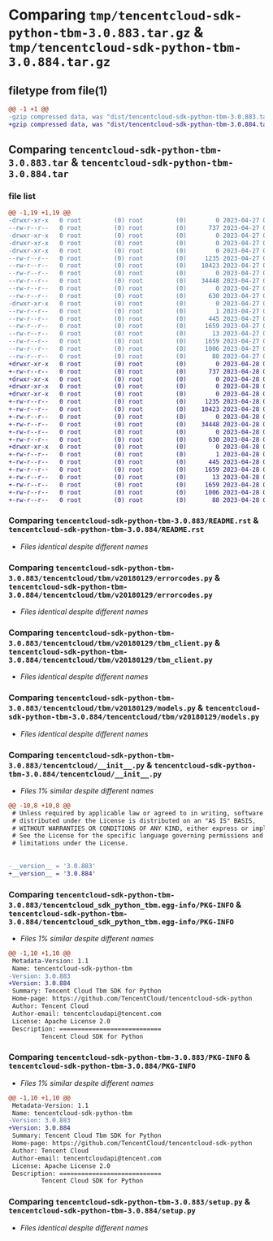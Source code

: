 # Comparing `tmp/tencentcloud-sdk-python-tbm-3.0.883.tar.gz` & `tmp/tencentcloud-sdk-python-tbm-3.0.884.tar.gz`

## filetype from file(1)

```diff
@@ -1 +1 @@
-gzip compressed data, was "dist/tencentcloud-sdk-python-tbm-3.0.883.tar", last modified: Thu Apr 27 00:52:28 2023, max compression
+gzip compressed data, was "dist/tencentcloud-sdk-python-tbm-3.0.884.tar", last modified: Fri Apr 28 02:39:21 2023, max compression
```

## Comparing `tencentcloud-sdk-python-tbm-3.0.883.tar` & `tencentcloud-sdk-python-tbm-3.0.884.tar`

### file list

```diff
@@ -1,19 +1,19 @@
-drwxr-xr-x   0 root         (0) root         (0)        0 2023-04-27 00:52:28.000000 tencentcloud-sdk-python-tbm-3.0.883/
--rw-r--r--   0 root         (0) root         (0)      737 2023-04-27 00:52:28.000000 tencentcloud-sdk-python-tbm-3.0.883/README.rst
-drwxr-xr-x   0 root         (0) root         (0)        0 2023-04-27 00:52:28.000000 tencentcloud-sdk-python-tbm-3.0.883/tencentcloud/
-drwxr-xr-x   0 root         (0) root         (0)        0 2023-04-27 00:52:28.000000 tencentcloud-sdk-python-tbm-3.0.883/tencentcloud/tbm/
-drwxr-xr-x   0 root         (0) root         (0)        0 2023-04-27 00:52:28.000000 tencentcloud-sdk-python-tbm-3.0.883/tencentcloud/tbm/v20180129/
--rw-r--r--   0 root         (0) root         (0)     1235 2023-04-27 00:52:28.000000 tencentcloud-sdk-python-tbm-3.0.883/tencentcloud/tbm/v20180129/errorcodes.py
--rw-r--r--   0 root         (0) root         (0)    10423 2023-04-27 00:52:28.000000 tencentcloud-sdk-python-tbm-3.0.883/tencentcloud/tbm/v20180129/tbm_client.py
--rw-r--r--   0 root         (0) root         (0)        0 2023-04-27 00:52:28.000000 tencentcloud-sdk-python-tbm-3.0.883/tencentcloud/tbm/v20180129/__init__.py
--rw-r--r--   0 root         (0) root         (0)    34448 2023-04-27 00:52:28.000000 tencentcloud-sdk-python-tbm-3.0.883/tencentcloud/tbm/v20180129/models.py
--rw-r--r--   0 root         (0) root         (0)        0 2023-04-27 00:52:28.000000 tencentcloud-sdk-python-tbm-3.0.883/tencentcloud/tbm/__init__.py
--rw-r--r--   0 root         (0) root         (0)      630 2023-04-27 00:52:28.000000 tencentcloud-sdk-python-tbm-3.0.883/tencentcloud/__init__.py
-drwxr-xr-x   0 root         (0) root         (0)        0 2023-04-27 00:52:28.000000 tencentcloud-sdk-python-tbm-3.0.883/tencentcloud_sdk_python_tbm.egg-info/
--rw-r--r--   0 root         (0) root         (0)        1 2023-04-27 00:52:28.000000 tencentcloud-sdk-python-tbm-3.0.883/tencentcloud_sdk_python_tbm.egg-info/dependency_links.txt
--rw-r--r--   0 root         (0) root         (0)      445 2023-04-27 00:52:28.000000 tencentcloud-sdk-python-tbm-3.0.883/tencentcloud_sdk_python_tbm.egg-info/SOURCES.txt
--rw-r--r--   0 root         (0) root         (0)     1659 2023-04-27 00:52:28.000000 tencentcloud-sdk-python-tbm-3.0.883/tencentcloud_sdk_python_tbm.egg-info/PKG-INFO
--rw-r--r--   0 root         (0) root         (0)       13 2023-04-27 00:52:28.000000 tencentcloud-sdk-python-tbm-3.0.883/tencentcloud_sdk_python_tbm.egg-info/top_level.txt
--rw-r--r--   0 root         (0) root         (0)     1659 2023-04-27 00:52:28.000000 tencentcloud-sdk-python-tbm-3.0.883/PKG-INFO
--rw-r--r--   0 root         (0) root         (0)     1006 2023-04-27 00:52:28.000000 tencentcloud-sdk-python-tbm-3.0.883/setup.py
--rw-r--r--   0 root         (0) root         (0)       88 2023-04-27 00:52:28.000000 tencentcloud-sdk-python-tbm-3.0.883/setup.cfg
+drwxr-xr-x   0 root         (0) root         (0)        0 2023-04-28 02:39:21.000000 tencentcloud-sdk-python-tbm-3.0.884/
+-rw-r--r--   0 root         (0) root         (0)      737 2023-04-28 02:39:21.000000 tencentcloud-sdk-python-tbm-3.0.884/README.rst
+drwxr-xr-x   0 root         (0) root         (0)        0 2023-04-28 02:39:21.000000 tencentcloud-sdk-python-tbm-3.0.884/tencentcloud/
+drwxr-xr-x   0 root         (0) root         (0)        0 2023-04-28 02:39:21.000000 tencentcloud-sdk-python-tbm-3.0.884/tencentcloud/tbm/
+drwxr-xr-x   0 root         (0) root         (0)        0 2023-04-28 02:39:21.000000 tencentcloud-sdk-python-tbm-3.0.884/tencentcloud/tbm/v20180129/
+-rw-r--r--   0 root         (0) root         (0)     1235 2023-04-28 02:39:21.000000 tencentcloud-sdk-python-tbm-3.0.884/tencentcloud/tbm/v20180129/errorcodes.py
+-rw-r--r--   0 root         (0) root         (0)    10423 2023-04-28 02:39:21.000000 tencentcloud-sdk-python-tbm-3.0.884/tencentcloud/tbm/v20180129/tbm_client.py
+-rw-r--r--   0 root         (0) root         (0)        0 2023-04-28 02:39:21.000000 tencentcloud-sdk-python-tbm-3.0.884/tencentcloud/tbm/v20180129/__init__.py
+-rw-r--r--   0 root         (0) root         (0)    34448 2023-04-28 02:39:21.000000 tencentcloud-sdk-python-tbm-3.0.884/tencentcloud/tbm/v20180129/models.py
+-rw-r--r--   0 root         (0) root         (0)        0 2023-04-28 02:39:21.000000 tencentcloud-sdk-python-tbm-3.0.884/tencentcloud/tbm/__init__.py
+-rw-r--r--   0 root         (0) root         (0)      630 2023-04-28 02:39:21.000000 tencentcloud-sdk-python-tbm-3.0.884/tencentcloud/__init__.py
+drwxr-xr-x   0 root         (0) root         (0)        0 2023-04-28 02:39:21.000000 tencentcloud-sdk-python-tbm-3.0.884/tencentcloud_sdk_python_tbm.egg-info/
+-rw-r--r--   0 root         (0) root         (0)        1 2023-04-28 02:39:21.000000 tencentcloud-sdk-python-tbm-3.0.884/tencentcloud_sdk_python_tbm.egg-info/dependency_links.txt
+-rw-r--r--   0 root         (0) root         (0)      445 2023-04-28 02:39:21.000000 tencentcloud-sdk-python-tbm-3.0.884/tencentcloud_sdk_python_tbm.egg-info/SOURCES.txt
+-rw-r--r--   0 root         (0) root         (0)     1659 2023-04-28 02:39:21.000000 tencentcloud-sdk-python-tbm-3.0.884/tencentcloud_sdk_python_tbm.egg-info/PKG-INFO
+-rw-r--r--   0 root         (0) root         (0)       13 2023-04-28 02:39:21.000000 tencentcloud-sdk-python-tbm-3.0.884/tencentcloud_sdk_python_tbm.egg-info/top_level.txt
+-rw-r--r--   0 root         (0) root         (0)     1659 2023-04-28 02:39:21.000000 tencentcloud-sdk-python-tbm-3.0.884/PKG-INFO
+-rw-r--r--   0 root         (0) root         (0)     1006 2023-04-28 02:39:21.000000 tencentcloud-sdk-python-tbm-3.0.884/setup.py
+-rw-r--r--   0 root         (0) root         (0)       88 2023-04-28 02:39:21.000000 tencentcloud-sdk-python-tbm-3.0.884/setup.cfg
```

### Comparing `tencentcloud-sdk-python-tbm-3.0.883/README.rst` & `tencentcloud-sdk-python-tbm-3.0.884/README.rst`

 * *Files identical despite different names*

### Comparing `tencentcloud-sdk-python-tbm-3.0.883/tencentcloud/tbm/v20180129/errorcodes.py` & `tencentcloud-sdk-python-tbm-3.0.884/tencentcloud/tbm/v20180129/errorcodes.py`

 * *Files identical despite different names*

### Comparing `tencentcloud-sdk-python-tbm-3.0.883/tencentcloud/tbm/v20180129/tbm_client.py` & `tencentcloud-sdk-python-tbm-3.0.884/tencentcloud/tbm/v20180129/tbm_client.py`

 * *Files identical despite different names*

### Comparing `tencentcloud-sdk-python-tbm-3.0.883/tencentcloud/tbm/v20180129/models.py` & `tencentcloud-sdk-python-tbm-3.0.884/tencentcloud/tbm/v20180129/models.py`

 * *Files identical despite different names*

### Comparing `tencentcloud-sdk-python-tbm-3.0.883/tencentcloud/__init__.py` & `tencentcloud-sdk-python-tbm-3.0.884/tencentcloud/__init__.py`

 * *Files 1% similar despite different names*

```diff
@@ -10,8 +10,8 @@
 # Unless required by applicable law or agreed to in writing, software
 # distributed under the License is distributed on an "AS IS" BASIS,
 # WITHOUT WARRANTIES OR CONDITIONS OF ANY KIND, either express or implied.
 # See the License for the specific language governing permissions and
 # limitations under the License.
 
 
-__version__ = '3.0.883'
+__version__ = '3.0.884'
```

### Comparing `tencentcloud-sdk-python-tbm-3.0.883/tencentcloud_sdk_python_tbm.egg-info/PKG-INFO` & `tencentcloud-sdk-python-tbm-3.0.884/tencentcloud_sdk_python_tbm.egg-info/PKG-INFO`

 * *Files 1% similar despite different names*

```diff
@@ -1,10 +1,10 @@
 Metadata-Version: 1.1
 Name: tencentcloud-sdk-python-tbm
-Version: 3.0.883
+Version: 3.0.884
 Summary: Tencent Cloud Tbm SDK for Python
 Home-page: https://github.com/TencentCloud/tencentcloud-sdk-python
 Author: Tencent Cloud
 Author-email: tencentcloudapi@tencent.com
 License: Apache License 2.0
 Description: ============================
         Tencent Cloud SDK for Python
```

### Comparing `tencentcloud-sdk-python-tbm-3.0.883/PKG-INFO` & `tencentcloud-sdk-python-tbm-3.0.884/PKG-INFO`

 * *Files 1% similar despite different names*

```diff
@@ -1,10 +1,10 @@
 Metadata-Version: 1.1
 Name: tencentcloud-sdk-python-tbm
-Version: 3.0.883
+Version: 3.0.884
 Summary: Tencent Cloud Tbm SDK for Python
 Home-page: https://github.com/TencentCloud/tencentcloud-sdk-python
 Author: Tencent Cloud
 Author-email: tencentcloudapi@tencent.com
 License: Apache License 2.0
 Description: ============================
         Tencent Cloud SDK for Python
```

### Comparing `tencentcloud-sdk-python-tbm-3.0.883/setup.py` & `tencentcloud-sdk-python-tbm-3.0.884/setup.py`

 * *Files identical despite different names*

